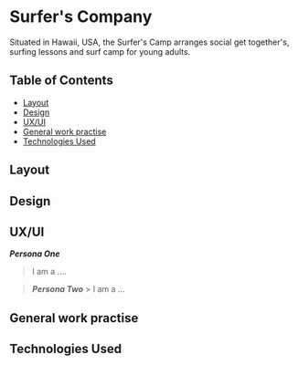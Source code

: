 # Surfer's Company

Situated in Hawaii, USA, the Surfer's Camp arranges social get together's, surfing lessons and surf camp for young adults.

## Table of Contents

- [Layout](#layout)
- [Design](#design)
- [UX/UI](#ux/ui)
- [General work practise](#generalpractise)
- [Technologies Used](#technologies)

## Layout <a name="layout"></a>

## Design <a name="design"></a>

## UX/UI <a name="ux/ui"></a>

**_Persona One_**

> I am a ....

> **_Persona Two_** >
> I am a ...

## General work practise <a name="generalpractise"></a>

## Technologies Used <a name="technologies"></a>
